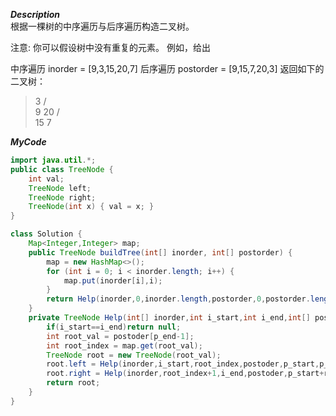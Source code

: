 ***Description***<br>
根据一棵树的中序遍历与后序遍历构造二叉树。

注意:
你可以假设树中没有重复的元素。
例如，给出

中序遍历 inorder = [9,3,15,20,7]
后序遍历 postorder = [9,15,7,20,3]
返回如下的二叉树：

>    3
>   / \
>  9  20
> /  \
>15   7

***MyCode***<br>
```java
import java.util.*;
public class TreeNode {
    int val;
    TreeNode left;
    TreeNode right;
    TreeNode(int x) { val = x; }
}

class Solution {
    Map<Integer,Integer> map;
    public TreeNode buildTree(int[] inorder, int[] postorder) {
        map = new HashMap<>();
        for (int i = 0; i < inorder.length; i++) {
            map.put(inorder[i],i);
        }
        return Help(inorder,0,inorder.length,postorder,0,postorder.length);
    }
    private TreeNode Help(int[] inorder,int i_start,int i_end,int[] postoder,int p_start,int p_end){
        if(i_start==i_end)return null;
        int root_val = postoder[p_end-1];
        int root_index = map.get(root_val);
        TreeNode root = new TreeNode(root_val);
        root.left = Help(inorder,i_start,root_index,postoder,p_start,p_start+root_index-i_start);
        root.right = Help(inorder,root_index+1,i_end,postoder,p_start+root_index-i_start,p_end-1);
        return root;
    }
}

